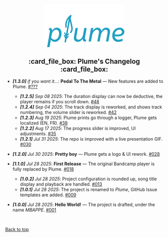 <div align="center" id="top">
  <img src="https://raw.githubusercontent.com/QuentindiMeo/BC-Plume/main/icons/logo.svg" alt="BC-Plume Logo" width="256px" />
  <h2>:card_file_box: Plume's Changelog :card_file_box:</h2>
</div>

- _**[1.3.0]** if you want it..._: **Pedal To The Metal** — New features are added to Plume. [#???](#top)

  - _**[1.2.5]** Sep 08 2025_: The duration display can now be deductive, the player remains if you scroll down. [#48](https://github.com/QuentindiMeo/BC-Plume/pull/48)
  - _**[1.2.4]** Sep 04 2025_: The track display is reworked, and shows track numbering, the volume slider is reworked. [#42](https://github.com/QuentindiMeo/BC-Plume/pull/42)
  - _**[1.2.3]** Aug 19 2025_: Plume prints go through a logger, Plume gets localized (EN, FR). [#38](https://github.com/QuentindiMeo/BC-Plume/pull/38)
  - _**[1.2.2]** Aug 17 2025_: The progress slider is improved, UI adjustments. [#35](https://github.com/QuentindiMeo/BC-Plume/pull/35)
  - _**[1.2.1]** Jul 31 2025_: The repo is improved with a live presentation GIF. [#030](https://github.com/QuentindiMeo/BC-Plume/pull/30)

- _**[1.2.0]** Jul 30 2025_: **Pretty boy** — Plume gets a logo & UI rework. [#028](https://github.com/QuentindiMeo/BC-Plume/pull/28)

- _**[1.1.0]** Jul 28 2025_: **First Release** — The original Bandcamp player is fully replaced by Plume. [#018](https://github.com/QuentindiMeo/BC-Plume/pull/18_)

  - _**[1.0.2]** Jul 28 2025_: Project configuration is rounded up, song title display and playback are handled. [#013](https://github.com/QuentindiMeo/BC-Plume/pull/13)
  - _**[1.0.1]** Jul 28 2025_: The project is renamed to _Plume_, GitHub Issue templates are added. [#009](https://github.com/QuentindiMeo/BC-Plume/pull/9)

- _**[1.0.0]** Jul 28 2025_: **Hello World!** — The project is drafted, under the name _MBAPPE_. [#001](https://github.com/QuentindiMeo/BC-Plume/pull/1)

<br />

[Back to top](#top)
